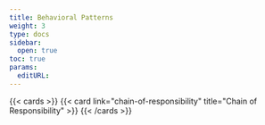 ```yaml
---
title: Behavioral Patterns
weight: 3
type: docs
sidebar:
  open: true
toc: true
params:
  editURL: 
---
```


{{< cards >}}
    {{< card link="chain-of-responsibility" title="Chain of Responsibility" >}}
{{< /cards >}}
